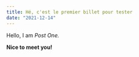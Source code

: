 ```yaml
---
title: Hé, c'est le premier billet pour tester
date: "2021-12-14"
---
```


Hello, I am _Post One._

**Nice to meet you!**
